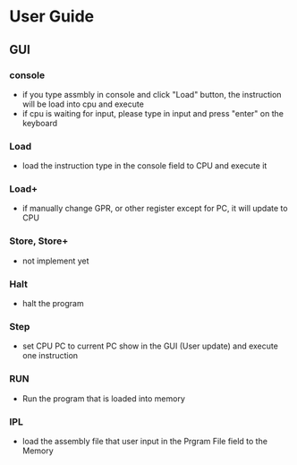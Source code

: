 # User Guide
## GUI
### console
- if you type assmbly in console and click "Load" button, the instruction will be load into cpu and execute
- if cpu is waiting for input, please type in input and press "enter" on the keyboard

### Load
- load the instruction type in the console field to CPU and execute it

### Load+
- if manually change GPR, or other register except for PC, it will update to CPU

### Store, Store+
- not implement yet

### Halt
- halt the program

### Step
- set CPU PC to current PC show in the GUI (User update) and execute one instruction

### RUN
- Run the program that is loaded into memory

### IPL
- load the assembly file that user input in the Prgram File field to the Memory